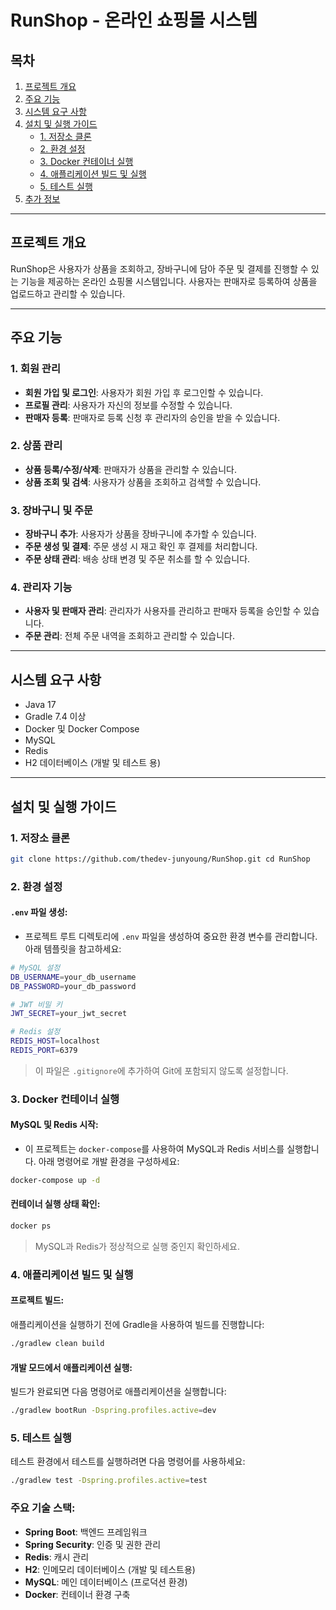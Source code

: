 # **RunShop - 온라인 쇼핑몰 시스템**
## **목차**
1. [프로젝트 개요](#%ED%94%84%EB%A1%9C%EC%A0%9D%ED%8A%B8-%EA%B0%9C%EC%9A%94)
2. [주요 기능](#%EC%A3%BC%EC%9A%94-%EA%B8%B0%EB%8A%A5)
3. [시스템 요구 사항](#%EC%8B%9C%EC%8A%A4%ED%85%9C-%EC%9A%94%EA%B5%AC-%EC%82%AC%ED%95%AD)
4. [설치 및 실행 가이드](#%EC%84%A4%EC%B9%98-%EB%B0%8F-%EC%8B%A4%ED%96%89-%EA%B0%80%EC%9D%B4%EB%93%9C)
    - [1. 저장소 클론](#1-%EC%A0%80%EC%9E%A5%EC%86%8C-%ED%81%B4%EB%A1%A0)
    - [2. 환경 설정](#2-%ED%99%98%EA%B2%BD-%EC%84%A4%EC%A0%95)
    - [3. Docker 컨테이너 실행](#3-docker-%EC%BB%A8%ED%85%8C%EC%9D%B4%EB%84%88-%EC%8B%A4%ED%96%89)
    - [4. 애플리케이션 빌드 및 실행](#4-%EC%95%A0%ED%94%8C%EB%A6%AC%EC%BC%80%EC%9D%B4%EC%85%98-%EB%B9%8C%EB%93%9C-%EB%B0%8F-%EC%8B%A4%ED%96%89)
    - [5. 테스트 실행](#5-%ED%85%8C%EC%8A%A4%ED%8A%B8-%EC%8B%A4%ED%96%89)
5. [추가 정보](#%EC%B6%94%EA%B0%80-%EC%A0%95%EB%B3%B4)

---
## **프로젝트 개요**
RunShop은 사용자가 상품을 조회하고, 장바구니에 담아 주문 및 결제를 진행할 수 있는 기능을 제공하는 온라인 쇼핑몰 시스템입니다. 사용자는 판매자로 등록하여 상품을 업로드하고 관리할 수 있습니다.

---
## **주요 기능**
### 1. **회원 관리**
- **회원 가입 및 로그인**: 사용자가 회원 가입 후 로그인할 수 있습니다.
- **프로필 관리**: 사용자가 자신의 정보를 수정할 수 있습니다.
- **판매자 등록**: 판매자로 등록 신청 후 관리자의 승인을 받을 수 있습니다.
### 2. **상품 관리**
- **상품 등록/수정/삭제**: 판매자가 상품을 관리할 수 있습니다.
- **상품 조회 및 검색**: 사용자가 상품을 조회하고 검색할 수 있습니다.
### 3. **장바구니 및 주문**
- **장바구니 추가**: 사용자가 상품을 장바구니에 추가할 수 있습니다.
- **주문 생성 및 결제**: 주문 생성 시 재고 확인 후 결제를 처리합니다.
- **주문 상태 관리**: 배송 상태 변경 및 주문 취소를 할 수 있습니다.
### 4. **관리자 기능**
- **사용자 및 판매자 관리**: 관리자가 사용자를 관리하고 판매자 등록을 승인할 수 있습니다.
- **주문 관리**: 전체 주문 내역을 조회하고 관리할 수 있습니다.

---

## **시스템 요구 사항**
- Java 17
- Gradle 7.4 이상
- Docker 및 Docker Compose
- MySQL
- Redis
- H2 데이터베이스 (개발 및 테스트 용)

---

## **설치 및 실행 가이드**
### **1. 저장소 클론**
```bash
git clone https://github.com/thedev-junyoung/RunShop.git cd RunShop
```

### **2. 환경 설정**
#### `.env` 파일 생성:
- 프로젝트 루트 디렉토리에 `.env` 파일을 생성하여 중요한 환경 변수를 관리합니다. 아래 템플릿을 참고하세요:
```bash
# MySQL 설정
DB_USERNAME=your_db_username
DB_PASSWORD=your_db_password

# JWT 비밀 키
JWT_SECRET=your_jwt_secret

# Redis 설정
REDIS_HOST=localhost
REDIS_PORT=6379
```
> 이 파일은 `.gitignore`에 추가하여 Git에 포함되지 않도록 설정합니다.
### **3. Docker 컨테이너 실행**
#### MySQL 및 Redis 시작:
- 이 프로젝트는 `docker-compose`를 사용하여 MySQL과 Redis 서비스를 실행합니다. 아래 명령어로 개발 환경을 구성하세요:
```bash
docker-compose up -d
```
#### 컨테이너 실행 상태 확인:
```bash
docker ps
```
> MySQL과 Redis가 정상적으로 실행 중인지 확인하세요.
### **4. 애플리케이션 빌드 및 실행**
#### 프로젝트 빌드:

애플리케이션을 실행하기 전에 Gradle을 사용하여 빌드를 진행합니다:
```bash
./gradlew clean build
```
#### 개발 모드에서 애플리케이션 실행:
빌드가 완료되면 다음 명령어로 애플리케이션을 실행합니다:
```bash
./gradlew bootRun -Dspring.profiles.active=dev
```
### **5. 테스트 실행**
테스트 환경에서 테스트를 실행하려면 다음 명령어를 사용하세요:

``` bash
./gradlew test -Dspring.profiles.active=test
```

### **주요 기술 스택**:
- **Spring Boot**: 백엔드 프레임워크
- **Spring Security**: 인증 및 권한 관리
- **Redis**: 캐시 관리
- **H2**: 인메모리 데이터베이스 (개발 및 테스트용)
- **MySQL**: 메인 데이터베이스 (프로덕션 환경)
- **Docker**: 컨테이너 환경 구축